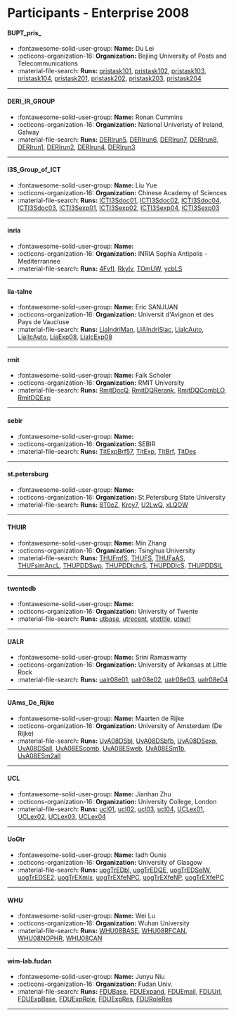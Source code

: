 # Participants - Enterprise 2008 

#### BUPT_pris_ 
 - :fontawesome-solid-user-group: **Name:** Du Lei 
 - :octicons-organization-16: **Organization:**  Bejiing University of Posts and Telecommunications 
 - :material-file-search: **Runs:** [pristask101](./runs.md#pristask101), [pristask102](./runs.md#pristask102), [pristask103](./runs.md#pristask103), [pristask104](./runs.md#pristask104), [pristask201](./runs.md#pristask201), [pristask202](./runs.md#pristask202), [pristask203](./runs.md#pristask203), [pristask204](./runs.md#pristask204) 

---
#### DERI_IR_GROUP 
 - :fontawesome-solid-user-group: **Name:** Ronan Cummins 
 - :octicons-organization-16: **Organization:** National Univeristy of Ireland, Galway 
 - :material-file-search: **Runs:** [DERIrun5](./runs.md#derirun5), [DERIrun6](./runs.md#derirun6), [DERIrun7](./runs.md#derirun7), [DERIrun8](./runs.md#derirun8), [DERIrun1](./runs.md#derirun1), [DERIrun2](./runs.md#derirun2), [DERIrun4](./runs.md#derirun4), [DERIrun3](./runs.md#derirun3) 

---
#### I3S_Group_of_ICT 
 - :fontawesome-solid-user-group: **Name:** Liu Yue 
 - :octicons-organization-16: **Organization:** Chinese Academy of Sciences 
 - :material-file-search: **Runs:** [ICTI3Sdoc01](./runs.md#icti3sdoc01), [ICTI3Sdoc02](./runs.md#icti3sdoc02), [ICTI3Sdoc04](./runs.md#icti3sdoc04), [ICTI3Sdoc03](./runs.md#icti3sdoc03), [ICTI3Sexp01](./runs.md#icti3sexp01), [ICTI3Sexp02](./runs.md#icti3sexp02), [ICTI3Sexp04](./runs.md#icti3sexp04), [ICTI3Sexp03](./runs.md#icti3sexp03) 

---
#### inria 
 - :fontawesome-solid-user-group: **Name:**  
 - :octicons-organization-16: **Organization:**  INRIA Sophia Antipolis - Mediterrannee 
 - :material-file-search: **Runs:** [4FvfI](./runs.md#4fvfi), [Rkylv](./runs.md#rkylv), [TOmUW](./runs.md#tomuw), [ycbLS](./runs.md#ycbls) 

---
#### lia-talne 
 - :fontawesome-solid-user-group: **Name:**  Eric SANJUAN 
 - :octicons-organization-16: **Organization:** Universit d'Avignon et des Pays de Vaucluse 
 - :material-file-search: **Runs:** [LiaIndriMan](./runs.md#liaindriman), [LIAIndriSiac](./runs.md#liaindrisiac), [LiaIcAuto](./runs.md#liaicauto), [LiaIIcAuto](./runs.md#liaiicauto), [LiaExp08](./runs.md#liaexp08), [LiaIcExp08](./runs.md#liaicexp08) 

---
#### rmit 
 - :fontawesome-solid-user-group: **Name:** Falk Scholer 
 - :octicons-organization-16: **Organization:** RMIT University 
 - :material-file-search: **Runs:** [RmitDocQ](./runs.md#rmitdocq), [RmitDQRerank](./runs.md#rmitdqrerank), [RmitDQCombLO](./runs.md#rmitdqcomblo), [RmitDQExp](./runs.md#rmitdqexp) 

---
#### sebir 
 - :fontawesome-solid-user-group: **Name:**  
 - :octicons-organization-16: **Organization:** SEBIR 
 - :material-file-search: **Runs:** [TitExpBrf57](./runs.md#titexpbrf57), [TitExp](./runs.md#titexp), [TitBrf](./runs.md#titbrf), [TitDes](./runs.md#titdes) 

---
#### st.petersburg 
 - :fontawesome-solid-user-group: **Name:**  
 - :octicons-organization-16: **Organization:**  St.Petersburg State University 
 - :material-file-search: **Runs:** [8T0eZ](./runs.md#8t0ez), [Krcy7](./runs.md#krcy7), [U2LwQ](./runs.md#u2lwq), [xLQOW](./runs.md#xlqow) 

---
#### THUIR 
 - :fontawesome-solid-user-group: **Name:** Min Zhang 
 - :octicons-organization-16: **Organization:** Tsinghua University 
 - :material-file-search: **Runs:** [THUFmfS](./runs.md#thufmfs), [THUFS](./runs.md#thufs), [THUFaAS](./runs.md#thufaas), [THUFsimAncL](./runs.md#thufsimancl), [THUPDDSwp](./runs.md#thupddswp), [THUPDDlchrS](./runs.md#thupddlchrs), [THUPDDlcS](./runs.md#thupddlcs), [THUPDDSlL](./runs.md#thupddsll) 

---
#### twentedb 
 - :fontawesome-solid-user-group: **Name:**  
 - :octicons-organization-16: **Organization:** University of Twente 
 - :material-file-search: **Runs:** [utbase](./runs.md#utbase), [utrecent](./runs.md#utrecent), [utqtitle](./runs.md#utqtitle), [utqurl](./runs.md#utqurl) 

---
#### UALR 
 - :fontawesome-solid-user-group: **Name:** Srini Ramaswamy 
 - :octicons-organization-16: **Organization:** University  of Arkansas at Little Rock 
 - :material-file-search: **Runs:** [ualr08e01](./runs.md#ualr08e01), [ualr08e02](./runs.md#ualr08e02), [ualr08e03](./runs.md#ualr08e03), [ualr08e04](./runs.md#ualr08e04) 

---
#### UAms_De_Rijke 
 - :fontawesome-solid-user-group: **Name:** Maarten de Rijke 
 - :octicons-organization-16: **Organization:** University of Amsterdam (De Rijke) 
 - :material-file-search: **Runs:** [UvA08DSbl](./runs.md#uva08dsbl), [UvA08DSbfb](./runs.md#uva08dsbfb), [UvA08DSexp](./runs.md#uva08dsexp), [UvA08DSall](./runs.md#uva08dsall), [UvA08EScomb](./runs.md#uva08escomb), [UvA08ESweb](./runs.md#uva08esweb), [UvA08ESm1b](./runs.md#uva08esm1b), [UvA08ESm2all](./runs.md#uva08esm2all) 

---
#### UCL 
 - :fontawesome-solid-user-group: **Name:** Jianhan Zhu 
 - :octicons-organization-16: **Organization:** University College, London 
 - :material-file-search: **Runs:** [ucl01](./runs.md#ucl01), [ucl02](./runs.md#ucl02), [ucl03](./runs.md#ucl03), [ucl04](./runs.md#ucl04), [UCLex01](./runs.md#uclex01), [UCLex02](./runs.md#uclex02), [UCLex03](./runs.md#uclex03), [UCLex04](./runs.md#uclex04) 

---
#### UoGtr 
 - :fontawesome-solid-user-group: **Name:**  Iadh Ounis 
 - :octicons-organization-16: **Organization:**  University of Glasgow 
 - :material-file-search: **Runs:** [uogTrEDbl](./runs.md#uogtredbl), [uogTrEDQE](./runs.md#uogtredqe), [uogTrEDSelW](./runs.md#uogtredselw), [uogTrEDSE2](./runs.md#uogtredse2), [uogTrEXmix](./runs.md#uogtrexmix), [uogTrEXfeNPC](./runs.md#uogtrexfenpc), [uogTrEXfeNP](./runs.md#uogtrexfenp), [uogTrEXfePC](./runs.md#uogtrexfepc) 

---
#### WHU 
 - :fontawesome-solid-user-group: **Name:** Wei Lu 
 - :octicons-organization-16: **Organization:** Wuhan University 
 - :material-file-search: **Runs:** [WHU08BASE](./runs.md#whu08base), [WHU08RFCAN](./runs.md#whu08rfcan), [WHU08NOPHR](./runs.md#whu08nophr), [WHU08CAN](./runs.md#whu08can) 

---
#### wim-lab.fudan 
 - :fontawesome-solid-user-group: **Name:** Junyu Niu 
 - :octicons-organization-16: **Organization:** Fudan Univ. 
 - :material-file-search: **Runs:** [FDUBase](./runs.md#fdubase), [FDUExpand](./runs.md#fduexpand), [FDUEmail](./runs.md#fduemail), [FDUUrl](./runs.md#fduurl), [FDUExpBase](./runs.md#fduexpbase), [FDUExpRole](./runs.md#fduexprole), [FDUExpRes](./runs.md#fduexpres), [FDURoleRes](./runs.md#fduroleres) 

---
